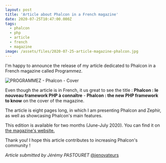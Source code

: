 ```yaml
---
layout: post
title: 'Article about Phalcon in a French magazine'
date: 2020-07-25T10:47:00.000Z
tags:
  - phalcon
  - php
  - article
  - french
  - magazine
image: /assets/files/2020-07-25-article-magazine-phalcon.jpg
---
```

I'm happy to announce the release of my article dedicated to Phalcon in a French magazine called Programmez.

<!--more-->

![PROGRAMMEZ - Phalcon - Cover](/assets/files/2020-07-25-cover-phalcon.jpg)

Even though the article is in French, it us great to see the title : **Phalcon : le nouveau framework PHP à connaître** - **Phalcon : the new PHP framework to know** on the cover of the magazine.

The article is eight pages long, in which I am presenting Phalcon and Zephir, as well as showcasing  Phalcon's main features.

This edition is available for two months (June-July 2020). You can find it on [the magazine's website.](https://www.programmez.com/magazine/programmez-241-pdf)

Thank you! I hope this article contributes to increasing Phalcon's community !

_Article submitted by Jérémy PASTOURET_ [@jenovateurs](https://github.com/jenovateurs)

